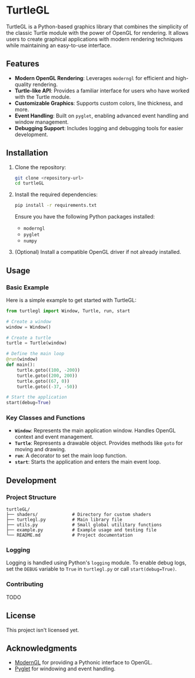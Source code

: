# TurtleGL

TurtleGL is a Python-based graphics library that combines the simplicity of the classic Turtle module with the power of OpenGL for rendering. It allows users to create graphical applications with modern rendering techniques while maintaining an easy-to-use interface.

## Features

- **Modern OpenGL Rendering**: Leverages `moderngl` for efficient and high-quality rendering.
- **Turtle-like API**: Provides a familiar interface for users who have worked with the Turtle module.
- **Customizable Graphics**: Supports custom colors, line thickness, and more.
- **Event Handling**: Built on `pyglet`, enabling advanced event handling and window management.
- **Debugging Support**: Includes logging and debugging tools for easier development.

## Installation

1. Clone the repository:
   ```bash
   git clone <repository-url>
   cd turtleGL
   ```

2. Install the required dependencies:
   ```bash
   pip install -r requirements.txt
   ```

   Ensure you have the following Python packages installed:
   - `moderngl`
   - `pyglet`
   - `numpy`

3. (Optional) Install a compatible OpenGL driver if not already installed.

## Usage

### Basic Example

Here is a simple example to get started with TurtleGL:

```python
from turtlegl import Window, Turtle, run, start

# Create a window
window = Window()

# Create a turtle
turtle = Turtle(window)

# Define the main loop
@run(window)
def main():
    turtle.goto((100, -200))
    turtle.goto((200, 200))
    turtle.goto((67, 0))
    turtle.goto((-37, -50))

# Start the application
start(debug=True)
```

### Key Classes and Functions

- **`Window`**: Represents the main application window. Handles OpenGL context and event management.
- **`Turtle`**: Represents a drawable object. Provides methods like `goto` for moving and drawing.
- **`run`**: A decorator to set the main loop function.
- **`start`**: Starts the application and enters the main event loop.

## Development

### Project Structure

```
turtleGL/
├── shaders/             # Directory for custom shaders
├── turtlegl.py          # Main library file
├── utils.py             # Small global utilitary functions
├── example.py           # Example usage and testing file
└── README.md            # Project documentation
```

### Logging

Logging is handled using Python's `logging` module. To enable debug logs, set the `DEBUG` variable to `True` in `turtlegl.py` or call `start(debug=True)`.

### Contributing

TODO

## License

This project isn't licensed yet. 

## Acknowledgments

- [ModernGL](https://github.com/moderngl/moderngl) for providing a Pythonic interface to OpenGL.
- [Pyglet](https://github.com/pyglet/pyglet) for windowing and event handling.

